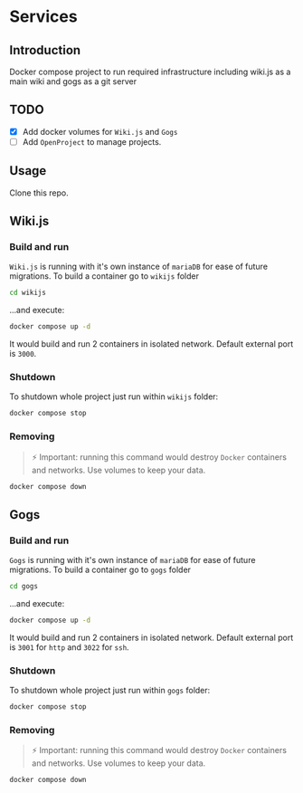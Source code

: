# Services

## Introduction

Docker compose project to run required infrastructure including wiki.js as a main wiki and gogs as a git server

## TODO

- [x] Add docker volumes for `Wiki.js` and `Gogs`
- [ ] Add `OpenProject` to manage projects.

## Usage

Clone this repo.

## Wiki.js

### Build and run

`Wiki.js` is running with it's own instance of `mariaDB` for ease of future migrations.
To build a container go to `wikijs` folder

```bash
cd wikijs
```

...and execute:

```bash
docker compose up -d
```

It would build and run 2 containers in isolated network. Default external port is `3000`.

### Shutdown

To shutdown whole project just run within `wikijs` folder:

```bash
docker compose stop
```

### Removing

> ⚡ Important: running this command would destroy `Docker` containers and networks. Use volumes to keep your data.

```bash
docker compose down
```

## Gogs

### Build and run

`Gogs` is running with it's own instance of `mariaDB` for ease of future migrations.
To build a container go to `gogs` folder

```bash
cd gogs
```

...and execute:

```bash
docker compose up -d
```

It would build and run 2 containers in isolated network. Default external port is `3001` for `http` and `3022` for `ssh`.

### Shutdown

To shutdown whole project just run within `gogs` folder:

```bash
docker compose stop
```

### Removing

> ⚡ Important: running this command would destroy `Docker` containers and networks. Use volumes to keep your data.

```bash
docker compose down
```
